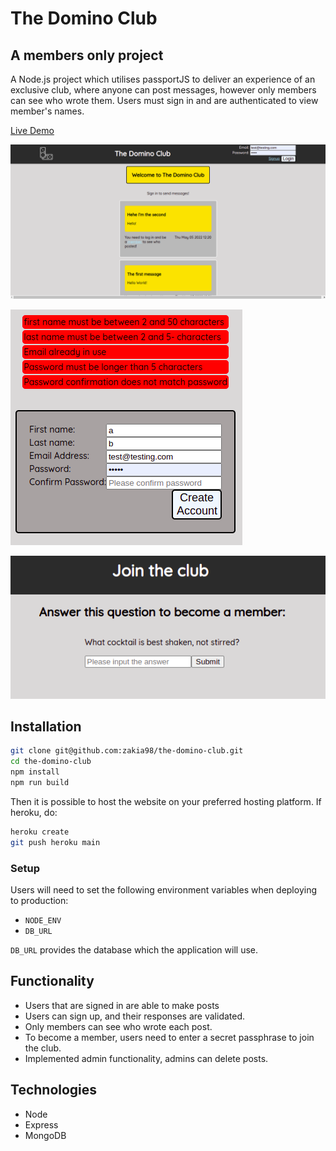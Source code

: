 # The Domino Club

## A members only project

A Node.js project which utilises passportJS to deliver an experience of an exclusive club, where anyone can post messages, however only members can see who wrote them. Users must sign in and are authenticated to view member's names.


[Live Demo](https://domino-club.herokuapp.com/)

![Demo image1](./screenshots/screenshot1.png)

![Demo image2](./screenshots/screenshot2.png)

![Demo image3](./screenshots/screenshot3.png)

 ## Installation 
 ```bash
git clone git@github.com:zakia98/the-domino-club.git
cd the-domino-club
npm install
npm run build
```
Then it is possible to host the website on your preferred hosting platform. If heroku, do: 
```bash
heroku create
git push heroku main
```

### Setup
Users will need to set the following environment variables when deploying to production:

- `NODE_ENV`
- `DB_URL`

`DB_URL` provides the database which the application will use.


## Functionality
- Users that are signed in are able to make posts
- Users can sign up, and their responses are validated.
- Only members can see who wrote each post.
- To become a member, users need to enter a secret passphrase to join the club.
- Implemented admin functionality, admins can delete posts.


## Technologies
- Node
- Express
- MongoDB



